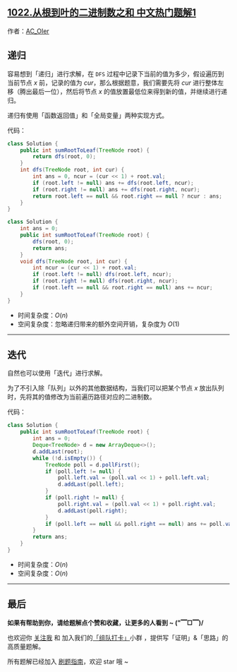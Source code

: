 ## [1022.从根到叶的二进制数之和 中文热门题解1](https://leetcode.cn/problems/sum-of-root-to-leaf-binary-numbers/solutions/100000/by-ac_oier-1905)

作者：[AC_OIer](https://leetcode.cn/u/AC_OIer)

## 递归

容易想到「递归」进行求解，在 `DFS` 过程中记录下当前的值为多少，假设遍历到当前节点 $x$ 前，记录的值为 $cur$，那么根据题意，我们需要先将 $cur$ 进行整体左移（腾出最后一位），然后将节点 $x$ 的值放置最低位来得到新的值，并继续进行递归。

递归有使用「函数返回值」和「全局变量」两种实现方式。

代码：
```Java []
class Solution {
    public int sumRootToLeaf(TreeNode root) {
        return dfs(root, 0);
    }
    int dfs(TreeNode root, int cur) {
        int ans = 0, ncur = (cur << 1) + root.val;
        if (root.left != null) ans += dfs(root.left, ncur);
        if (root.right != null) ans += dfs(root.right, ncur);
        return root.left == null && root.right == null ? ncur : ans;
    }
}
```
```Java []
class Solution {
    int ans = 0;
    public int sumRootToLeaf(TreeNode root) {
        dfs(root, 0);
        return ans;
    }
    void dfs(TreeNode root, int cur) {
        int ncur = (cur << 1) + root.val;
        if (root.left != null) dfs(root.left, ncur);
        if (root.right != null) dfs(root.right, ncur);
        if (root.left == null && root.right == null) ans += ncur;
    }
}
```
* 时间复杂度：$O(n)$
* 空间复杂度：忽略递归带来的额外空间开销，复杂度为 $O(1)$

---

## 迭代

自然也可以使用「迭代」进行求解。

为了不引入除「队列」以外的其他数据结构，当我们可以把某个节点 $x$ 放出队列时，先将其的值修改为当前遍历路径对应的二进制数。

代码：
```Java []
class Solution {
    public int sumRootToLeaf(TreeNode root) {
        int ans = 0;
        Deque<TreeNode> d = new ArrayDeque<>();
        d.addLast(root);
        while (!d.isEmpty()) {
            TreeNode poll = d.pollFirst();
            if (poll.left != null) {
                poll.left.val = (poll.val << 1) + poll.left.val;
                d.addLast(poll.left);
            }
            if (poll.right != null) {
                poll.right.val = (poll.val << 1) + poll.right.val;
                d.addLast(poll.right);
            }
            if (poll.left == null && poll.right == null) ans += poll.val;
        }
        return ans;
    }
}
```
* 时间复杂度：$O(n)$
* 空间复杂度：$O(n)$

---

## 最后

**如果有帮助到你，请给题解点个赞和收藏，让更多的人看到 ~ ("▔□▔)/**

也欢迎你 [关注我](https://oscimg.oschina.net/oscnet/up-19688dc1af05cf8bdea43b2a863038ab9e5.png) 和 加入我们的[「组队打卡」](https://leetcode-cn.com/u/ac_oier/)小群 ，提供写「证明」&「思路」的高质量题解。

所有题解已经加入 [刷题指南](https://github.com/SharingSource/LogicStack-LeetCode/wiki)，欢迎 star 哦 ~